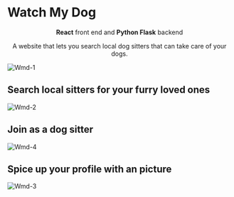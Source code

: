 # Watch My Dog

<p align="center"><b>React</b> front end and <b>Python Flask</b> backend</p>

<p align="center">A website that lets you search local dog sitters that can take care of your dogs.
<p>


![Wmd-1](https://user-images.githubusercontent.com/19146537/65635730-e0c7ba00-dfae-11e9-8352-3b5314220f5a.png)


## Search local sitters for your furry loved ones
![Wmd-2](https://user-images.githubusercontent.com/19146537/65635786-02c13c80-dfaf-11e9-9815-731c3d5fcc98.png)


## Join as a dog sitter

![Wmd-4](https://user-images.githubusercontent.com/19146537/65636023-76634980-dfaf-11e9-9d49-07e1055c7a13.png)


## Spice up your profile with an picture

![Wmd-3](https://user-images.githubusercontent.com/19146537/65635837-1bc9ed80-dfaf-11e9-9b02-065892df13e5.png)








